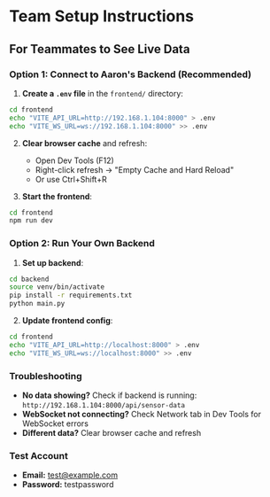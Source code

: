 # Team Setup Instructions

## For Teammates to See Live Data

### Option 1: Connect to Aaron's Backend (Recommended)
1. **Create a `.env` file** in the `frontend/` directory:
```bash
cd frontend
echo "VITE_API_URL=http://192.168.1.104:8000" > .env
echo "VITE_WS_URL=ws://192.168.1.104:8000" >> .env
```

2. **Clear browser cache** and refresh:
   - Open Dev Tools (F12)
   - Right-click refresh → "Empty Cache and Hard Reload"
   - Or use Ctrl+Shift+R

3. **Start the frontend**:
```bash
cd frontend
npm run dev
```

### Option 2: Run Your Own Backend
1. **Set up backend**:
```bash
cd backend
source venv/bin/activate
pip install -r requirements.txt
python main.py
```

2. **Update frontend config**:
```bash
cd frontend
echo "VITE_API_URL=http://localhost:8000" > .env
echo "VITE_WS_URL=ws://localhost:8000" >> .env
```

### Troubleshooting
- **No data showing?** Check if backend is running: `http://192.168.1.104:8000/api/sensor-data`
- **WebSocket not connecting?** Check Network tab in Dev Tools for WebSocket errors
- **Different data?** Clear browser cache and refresh

### Test Account
- **Email:** test@example.com
- **Password:** testpassword
